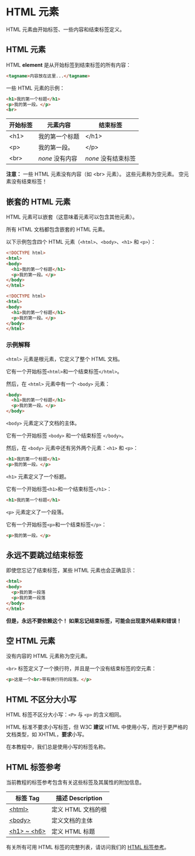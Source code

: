 HTML 元素
===

HTML 元素由开始标签、一些内容和结束标签定义。

## HTML 元素

HTML **element** 是从开始标签到结束标签的所有内容：

```html
<tagname>内容放在这里...</tagname>
```

一些 HTML 元素的示例：

```html
<h1>我的第一个标题</h1>
<p>我的第一段。</p>
<br>
```

| 开始标签 | 元素内容 | 结束标签 |
| ---- | ---- | ---- |
| \<h1> | 我的第一个标题   | \</h1>  |
| \<p>  | 我的第一段。 | \</p>   |
| \<br> | *none* 没有内容 | *none* 没有结束标签 |
<!--rehype:style=width: 100%; display: inline-table;-->

**注意：** 一些 HTML 元素没有内容（如 \<br> 元素）。 这些元素称为空元素。 空元素没有结束标签！

## 嵌套的 HTML 元素

HTML 元素可以嵌套（这意味着元素可以包含其他元素）。

所有 HTML 文档都包含嵌套的 HTML 元素。

以下示例包含四个 HTML 元素（`<html>`、`<body>`、`<h1>` 和 `<p>`）：

```html
<!DOCTYPE html>
<html>
<body>
  <h1>我的第一个标题</h1>
  <p>我的第一段。</p>
</body>
</html>
```

```html idoc:preview:iframe
<!DOCTYPE html>
<html>
<body>
  <h1>我的第一个标题</h1>
  <p>我的第一段。</p>
</body>
</html>
```

### 示例解释

`<html>` 元素是根元素，它定义了整个 HTML 文档。

它有一个开始标签`<html>`和一个结束标签`</html>`。

然后，在 `<html>` 元素中有一个 `<body>` 元素：

```html
<body>
  <h1>我的第一个标题</h1>
  <p>我的第一段。</p>
</body>
```

`<body>` 元素定义了文档的主体。

它有一个开始标签 `<body>` 和一个结束标签 `</body>`。

然后，在 `<body>` 元素中还有另外两个元素：`<h1>` 和 `<p>`：

```html
<h1>我的第一个标题</h1>
<p>我的第一段。</p>
```

`<h1>` 元素定义了一个标题。

它有一个开始标签`<h1>`和一个结束标签`</h1>`：

```html
<h1>我的第一个标题</h1>
```

`<p>` 元素定义了一个段落。

它有一个开始标签`<p>`和一个结束标签`</p>`：

```html
<p>我的第一段。</p>
```

## 永远不要跳过结束标签

即使您忘记了结束标签，某些 HTML 元素也会正确显示：

```html
<html>
<body>
  <p>我的第一段落
  <p>我的第一段落
</body>
</html>
```

**但是，永远不要依赖这个！ 如果忘记结束标签，可能会出现意外结果和错误！**

## 空 HTML 元素

没有内容的 HTML 元素称为空元素。

`<br>` 标签定义了一个换行符，并且是一个没有结束标签的空元素：

```html
<p>这是一个<br>带有换行符的段落。</p>
```

## HTML 不区分大小写

HTML 标签不区分大小写：`<P>` 与 `<p>` 的含义相同。

HTML 标准不要求小写标签，但 W3C **建议** HTML 中使用小写，而对于更严格的文档类型，如 XHTML，**要求**小写。

在本教程中，我们总是使用小写的标签名称。

## HTML 标签参考

当前教程的标签参考包含有关这些标签及其属性的附加信息。

| 标签 Tag | 描述 Description |
| ----- | ----- |
| [\<html>](../tags/html.md)      | 定义 HTML 文档的根 |
| [\<body>](../tags/body.md)      | 定义文档的主体 |
| [\<h1> ~ \<h6>](../tags/hn.md) | 定义 HTML 标题 |
<!--rehype:style=width: 100%; display: inline-table;-->

有关所有可用 HTML 标签的完整列表，请访问我们的 [HTML 标签参考](../tags/README.md)。
